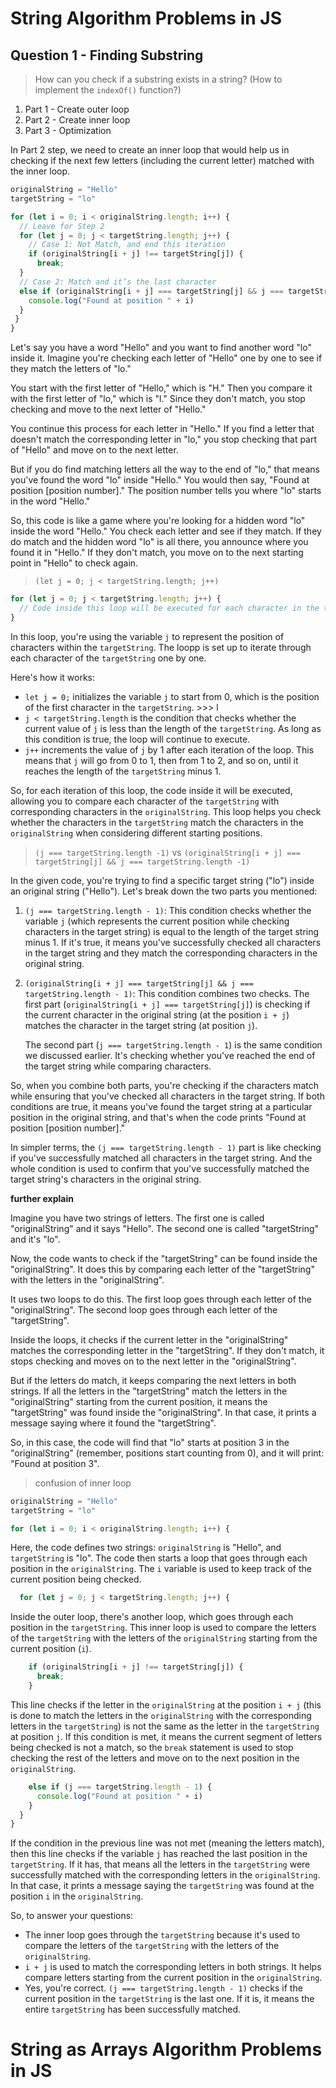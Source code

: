# String Algorithm Problems in JS

## Question 1 - Finding Substring

> How can you check if a substring exists in a string? (How to implement the `indexOf()` function?)

1. Part 1 - Create outer loop
2. Part 2 - Create inner loop
3. Part 3 - Optimization

In Part 2 step, we need to create an inner loop that would help us in checking if the next few letters (including the current letter) matched with the inner loop.

```javascript
originalString = "Hello"
targetString = "lo"

for (let i = 0; i < originalString.length; i++) {
  // Leave for Step 2
  for (let j = 0; j < targetString.length; j++) {
    // Case 1: Not Match, and end this iteration
    if (originalString[i + j] !== targetString[j]) {
      break;
  }
  // Case 2: Match and it’s the last character
  else if (originalString[i + j] === targetString[j] && j === targetString.length -1) {
    console.log("Found at position " + i)
  }
 }
}
```

Let's say you have a word "Hello" and you want to find another word "lo" inside it. Imagine you're checking each letter of "Hello" one by one to see if they match the letters of "lo."

You start with the first letter of "Hello," which is "H." Then you compare it with the first letter of "lo," which is "l." Since they don't match, you stop checking and move to the next letter of "Hello."

You continue this process for each letter in "Hello." If you find a letter that doesn't match the corresponding letter in "lo," you stop checking that part of "Hello" and move on to the next letter.

But if you do find matching letters all the way to the end of "lo," that means you've found the word "lo" inside "Hello." You would then say, "Found at position [position number]." The position number tells you where "lo" starts in the word "Hello."

So, this code is like a game where you're looking for a hidden word "lo" inside the word "Hello." You check each letter and see if they match. If they do match and the hidden word "lo" is all there, you announce where you found it in "Hello." If they don't match, you move on to the next starting point in "Hello" to check again.

> `(let j = 0; j < targetString.length; j++)`

```javascript
for (let j = 0; j < targetString.length; j++) {
  // Code inside this loop will be executed for each character in the target string
}
```

In this loop, you're using the variable `j` to represent the position of characters within the `targetString`. The loopp is set up to iterate through each character of the `targetString` one by one.

Here's how it works:

- `let j = 0;` initializes the variable `j` to start from 0, which is the position of the first character in the `targetString`. >>> l
- `j < targetString.length` is the condition that checks whether the current value of `j` is less than the length of the `targetString`. As long as this condition is true, the loop will continue to execute.
- `j++` increments the value of `j` by 1 after each iteration of the loop. This means that `j` will go from 0 to 1, then from 1 to 2, and so on, until it reaches the length of the `targetString` minus 1.

So, for each iteration of this loop, the code inside it will be executed, allowing you to compare each character of the `targetString` with corresponding characters in the `originalString`. This loop helps you check whether the characters in the `targetString` match the characters in the `originalString` when considering different starting positions.

> `(j === targetString.length -1)` vs `(originalString[i + j] === targetString[j] && j === targetString.length -1)`

In the given code, you're trying to find a specific target string ("lo") inside an original string ("Hello"). Let's break down the two parts you mentioned:

1. `(j === targetString.length - 1)`:
   This condition checks whether the variable `j` (which represents the current position while checking characters in the target string) is equal to the length of the target string minus 1. If it's true, it means you've successfully checked all characters in the target string and they match the corresponding characters in the original string.

2. `(originalString[i + j] === targetString[j] && j === targetString.length - 1)`:
   This condition combines two checks. The first part (`originalString[i + j] === targetString[j]`) is checking if the current character in the original string (at the position `i + j`) matches the character in the target string (at position `j`).

   The second part (`j === targetString.length - 1`) is the same condition we discussed earlier. It's checking whether you've reached the end of the target string while comparing characters.

So, when you combine both parts, you're checking if the characters match while ensuring that you've checked all characters in the target string. If both conditions are true, it means you've found the target string at a particular position in the original string, and that's when the code prints "Found at position [position number]."

In simpler terms, the `(j === targetString.length - 1)` part is like checking if you've successfully matched all characters in the target string. And the whole condition is used to confirm that you've successfully matched the target string's characters in the original string.

**further explain**

Imagine you have two strings of letters. The first one is called "originalString" and it says "Hello". The second one is called "targetString" and it's "lo".

Now, the code wants to check if the "targetString" can be found inside the "originalString". It does this by comparing each letter of the "targetString" with the letters in the "originalString".

It uses two loops to do this. The first loop goes through each letter of the "originalString". The second loop goes through each letter of the "targetString".

Inside the loops, it checks if the current letter in the "originalString" matches the corresponding letter in the "targetString". If they don't match, it stops checking and moves on to the next letter in the "originalString".

But if the letters do match, it keeps comparing the next letters in both strings. If all the letters in the "targetString" match the letters in the "originalString" starting from the current position, it means the "targetString" was found inside the "originalString". In that case, it prints a message saying where it found the "targetString".

So, in this case, the code will find that "lo" starts at position 3 in the "originalString" (remember, positions start counting from 0), and it will print: "Found at position 3".

> confusion of inner loop

```javascript
originalString = "Hello"
targetString = "lo"

for (let i = 0; i < originalString.length; i++) {
```
Here, the code defines two strings: `originalString` is "Hello", and `targetString` is "lo". The code then starts a loop that goes through each position in the `originalString`. The `i` variable is used to keep track of the current position being checked.

```javascript
  for (let j = 0; j < targetString.length; j++) {
```
Inside the outer loop, there's another loop, which goes through each position in the `targetString`. This inner loop is used to compare the letters of the `targetString` with the letters of the `originalString` starting from the current position (`i`).

```javascript
    if (originalString[i + j] !== targetString[j]) {
      break;
    }
```
This line checks if the letter in the `originalString` at the position `i + j` (this is done to match the letters in the `originalString` with the corresponding letters in the `targetString`) is not the same as the letter in the `targetString` at position `j`. If this condition is met, it means the current segment of letters being checked is not a match, so the `break` statement is used to stop checking the rest of the letters and move on to the next position in the `originalString`.

```javascript
    else if (j === targetString.length - 1) {
      console.log("Found at position " + i)
    }
  }
}
```
If the condition in the previous line was not met (meaning the letters match), then this line checks if the variable `j` has reached the last position in the `targetString`. If it has, that means all the letters in the `targetString` were successfully matched with the corresponding letters in the `originalString`. In that case, it prints a message saying the `targetString` was found at the position `i` in the `originalString`.

So, to answer your questions:
- The inner loop goes through the `targetString` because it's used to compare the letters of the `targetString` with the letters of the `originalString`.
- `i + j` is used to match the corresponding letters in both strings. It helps compare letters starting from the current position in the `originalString`.
- Yes, you're correct. `(j === targetString.length - 1)` checks if the current position in the `targetString` is the last one. If it is, it means the entire `targetString` has been successfully matched.

# String as Arrays Algorithm Problems in JS